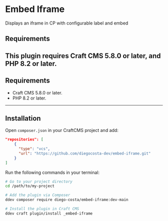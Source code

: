 # Embed Iframe

Displays an iframe in CP with configurable label and embed

## Requirements

This plugin requires Craft CMS 5.8.0 or later, and PHP 8.2 or later.
---

## Requirements

- Craft CMS 5.8.0 or later.
- PHP 8.2 or later.

---

## Installation

Open `composer.json` in your CraftCMS project and add:

```json
"repositories": [
    {
      "type": "vcs",
      "url": "https://github.com/diegocosta-dev/embed-iframe.git"
    }
]
```

Run the following commands in your terminal:

```bash
# Go to your project directory
cd /path/to/my-project

# Add the plugin via Composer
ddev composer require diego-costa/embed-iframe:dev-main

# Install the plugin in Craft CMS
ddev craft plugin/install _embed-iframe
```

